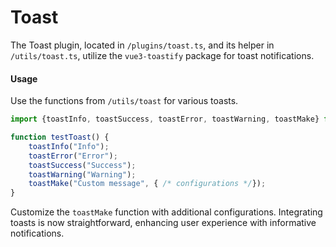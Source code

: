 # Toast

The Toast plugin, located in `/plugins/toast.ts`, and its helper in `/utils/toast.ts`, utilize the `vue3-toastify`
package for toast notifications.

#### Usage

Use the functions from `/utils/toast` for various toasts.

```typescript
import {toastInfo, toastSuccess, toastError, toastWarning, toastMake} from "../utils/toast";

function testToast() {
    toastInfo("Info");
    toastError("Error");
    toastSuccess("Success");
    toastWarning("Warning");
    toastMake("Custom message", { /* configurations */});
}
```

Customize the `toastMake` function with additional configurations. Integrating toasts is now straightforward, enhancing
user experience with informative notifications.
